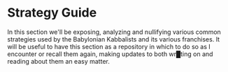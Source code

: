 # Strategy Guide


In this section we'll be exposing, analyzing and nullifying various common strategies used by the Babylonian Kabbalists and its various franchises.  It will be useful to have this section as a repository in which to do so as I encounter or recall them again, making updates to both wr█ting on and reading about them an easy matter.
